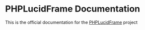 PHPLucidFrame Documentation
=====================

This is the official documentation for the [PHPLucidFrame](http://www.phplucidframe.com) project
